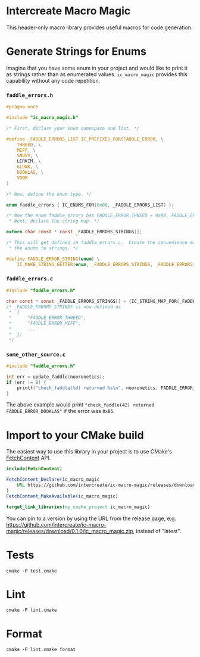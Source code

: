# Intercreate Macro Magic

This header-only macro library provides useful macros for code generation.

# Generate Strings for Enums

Imagine that you have some enum in your project and would like to print it as strings rather than
as enumerated values.  `ic_macro_magic` provides this capability without any code repetition.

### `faddle_errors.h`

```c
#pragma once

#include "ic_macro_magic.h"

/* First, declare your enum namespace and list. */

#define _FADDLE_ERRORS_LIST IC_PREFIXES_FOR(FADDLE_ERROR, \
    THNEED, \
    MIFF, \
    SNUVV, \
    LERKIM, \
    GLUNK, \
    DOOKLAS, \
    VOOM
)

/* Now, define the enum type. */

enum faddle_errors { IC_ENUMS_FOR(0x80, _FADDLE_ERRORS_LIST) };

/* Now the enum faddle_errors has FADDLE_ERROR_THNEED = 0x80, FADDLE_ERROR_MIFF = 0x81, etc. 
 * Next, declare the string map. */

extern char const * const _FADDLE_ERRORS_STRINGS[];

/* This will get defined in faddle_errors.c.  Create the convenience macro that will convert
 * the enums to strings. */

#define FADDLE_ERROR_STRING(enum) \
    IC_MAKE_STRING_GETTER(enum, _FADDLE_ERRORS_STRINGS, _FADDLE_ERRORS_LIST)
```

### `faddle_errors.c`

```c
#include "faddle_errors.h"

char const * const _FADDLE_ERRORS_STRINGS[] = {IC_STRING_MAP_FOR(_FADDLE_ERRORS_LIST)};
/* _FADDLE_ERRORS_STRINGS is now defined as
 *  {
 *      "FADDLE_ERROR_THNEED",
 *      "FADDLE_ERROR_MIFF",
 *      ...    
 *  };
 */
```

### `some_other_source.c`

```c
#include "faddle_errors.h"

int err = update_faddle(nooronetics);
if (err != 0) {
    printf("check_faddle(%d) returned %s\n", nooronetics, FADDLE_ERROR_STRING(err));
}
```
The above example would print `"check_faddle(42) returned FADDLE_ERROR_DOOKLAS"` if the error
was `0x85`.

# Import to your CMake build

The easiest way to use this library in your project is to use CMake's [FetchContent](https://cmake.org/cmake/help/latest/module/FetchContent.html) API.

```cmake
include(FetchContent)

FetchContent_Declare(ic_macro_magic
    URL https://github.com/intercreate/ic-macro-magic/releases/download/latest/ic_macro_magic.zip
)
FetchContent_MakeAvailable(ic_macro_magic)

target_link_libraries(my_cmake_project ic_macro_magic)
```

You can pin to a version by using the URL from the release page, e.g. https://github.com/intercreate/ic-macro-magic/releases/download/0.1.0/ic_macro_magic.zip, instead of "latest".

# Tests

`cmake -P test.cmake`

# Lint

`cmake -P lint.cmake`

# Format

`cmake -P lint.cmake format`
